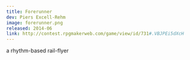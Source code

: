 ```yaml
---
title: Forerunner
dev: Piers Excell-Rehm
image: forerunner.png
released: 2014-06
link: http://contest.rpgmakerweb.com/game/view/id/731#.VBJPEi5dXcH
---
```


a rhythm-based rail-flyer
